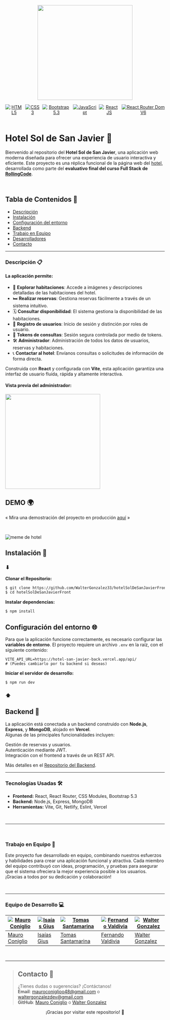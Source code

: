 <p align='center'>
  <a href="https://hotelsanjavier.netlify.app/">
    <img src="./src/assets/hotelsanjavier.netlify.app_.png" height="300px">
  </a>
</p>
<div align='center' style="display: flex; gap: 8px; wrap: wrap;">
  <a href="https://developer.mozilla.org/es/docs/Web/HTML">
    <img src="https://img.shields.io/badge/-HTML5-F06A32?labelColor=gray&style=for-the-badge&logo=html5&logoColor=F06A32&logoWidth=50" alt="HTML5">
  </a>
  <a href="https://developer.mozilla.org/es/docs/Web/CSS">
    <img src="https://img.shields.io/badge/-CSS3-1AA4E0?labelColor=gray&style=for-the-badge&logo=css3&logoColor=1AA4E0&logoWidth=50" alt="CSS3">
  </a>
  <a href="https://getbootstrap.com/">
    <img src="https://img.shields.io/badge/-bootstrap%20V5.3-7210F5?labelColor=gray&style=for-the-badge&logo=bootstrap&logoColor=7210F5&logoWidth=50" alt="Bootstrap 5.3">
  </a>

  <a href="https://developer.mozilla.org/es/">
    <img src="https://img.shields.io/badge/-JAVASCRIPT-yellow?labelColor=gray&style=for-the-badge&logo=javascript&logoColor=F7E025&logoWidth=50" alt="JavaScript">
  </a>

  <a href="https://es.react.dev/">
    <img src="https://img.shields.io/badge/-React%20JS-1caaca?labelColor=gray&style=for-the-badge&logo=react&logoColor=61DAFB&logoWidth=50" alt="React JS">
  </a>

  <a href="https://reactrouter.com/">
    <img src="https://img.shields.io/badge/-Rect%20Router%20V6-F44250?labelColor=gray&style=for-the-badge&logo=reactrouter&logoColor=F44250&logoWidth=50" alt="React Router Dom V6">
  </a>
</div>

<br>

# Hotel Sol de San Javier 🏨

Bienvenido al repositorio del **Hotel Sol de San Javier**, una aplicación web moderna diseñada para ofrecer una experiencia de usuario interactiva y eficiente. Este proyecto es una réplica funcional de la página web del [hotel](http://www.hotelsolsanjavier.com.ar/), desarrollada como parte del **evaluativo final del curso Full Stack de [RollingCode](https://web.rollingcodeschool.com/)**.

<br>

## Tabla de Contenidos 📑

- [Descripción](#descripción-📋)
- [Instalación](#instalación-🚀)
- [Configuración del entorno](#configuración-del-entorno-🌐)
- [Backend](#backend-🔗)
- [Trabajo en Equipo](#trabajo-en-equipo-🤝)
- [Desarrolladores](#desarrolladores-💻)
- [Contacto](#contacto-📧)

---

### Descripción 📋

#### La aplicación permite:

- 🌟 **Explorar habitaciones**: Accede a imágenes y descripciones detalladas de las habitaciones del hotel.  
- 🛏️ **Realizar reservas**: Gestiona reservas fácilmente a través de un sistema intuitivo.  
- 🗓️ **Consultar disponibilidad**: El sistema gestiona la disponibilidad de las habitaciones.  
- 👤 **Registro de usuarios**: Inicio de sesión y distinción por roles de usuario.  
- 🔐 **Tokens de consultas**: Sesión segura controlada por medio de tokens.  
- 🛠️ **Administrador**: Administración de todos los datos de usuarios, reservas y habitaciones.  
- 📞 **Contactar al hotel**: Envíanos consultas o solicitudes de información de forma directa.  

Construida con **React** y configurada con **Vite**, esta aplicación garantiza una interfaz de usuario fluida, rápida y altamente interactiva.

<div>

#### Vista previa del administrador:

  <a href="https://hotelsanjavier.netlify.app/">
    <img src="https://res.cloudinary.com/drxcknzbe/image/upload/v1734330584/admin-example_xdlt7n.gif" height="300px">
  </a>

</div>

## DEMO 🌍

« Mira una demostración del proyecto en producción [aquí](https://hotelsanjavier.netlify.app/) »

<br>

![meme de hotel](https://media0.giphy.com/media/gr5qY4qj8G96o/200w.gif?cid=6c09b952b84cxrs7o3hfbkqb7pcf6rlht64wte0ng9upr6se&ep=v1_gifs_search&rid=200w.gif)

## Instalación 🚀

### ⬇

**Clonar el Repositorio:**

```bash
$ git clone https://github.com/WalterGonzalez33/hotelSolDeSanJavierFront.git
$ cd hotelSolDeSanJavierFront
```

**Instalar dependencias:**

```bash
$ npm install
```

## Configuración del entorno 🌐

Para que la aplicación funcione correctamente, es necesario configurar las **variables de entorno**. El proyecto requiere un archivo `.env` en la raíz, con el siguiente contenido:

```plaintext
VITE_API_URL=https://hotel-san-javier-back.vercel.app/api/
# (Puedes cambiarlo por tu backend si deseas)
```

**Iniciar el servidor de desarrollo:**

```bash
$ npm run dev
```

### ⬆

## Backend 🔗

La aplicación está conectada a un backend construido con **Node.js**, **Express**, y **MongoDB**, alojado en **Vercel**.  
Algunas de las principales funcionalidades incluyen:

Gestión de reservas y usuarios.  
Autenticación mediante JWT.  
Integración con el frontend a través de un REST API.  

Más detalles en el [Repositorio del Backend](https://github.com/WalterGonzalez33/hotelSanJavier_back).

---

### Tecnologías Usadas 🛠️

- **Frontend:** React, React Router, CSS Modules, Bootstrap 5.3
- **Backend:** Node.js, Express, MongoDB
- **Herramientas:** Vite, Git, Netlify, Eslint, Vercel

<br>

---

<br>

### Trabajo en Equipo 🤝

Este proyecto fue desarrollado en equipo, combinando nuestros esfuerzos y habilidades para crear una aplicación funcional y atractiva. Cada miembro del equipo contribuyó con ideas, programación, y pruebas para asegurar que el sistema ofreciera la mejor experiencia posible a los usuarios. ¡Gracias a todos por su dedicación y colaboración!

<br>

---

### Equipo de Desarrollo 💻

| [![Mauro Coniglio](https://avatars.githubusercontent.com/u/172056402?v=4)](https://github.com/MauroConiglio)  | [![Isaías Gius](https://avatars.githubusercontent.com/u/169393660?v=4)](https://github.com/G1U5) | [![Tomas Santamarina](https://avatars.githubusercontent.com/u/68829637?v=4)](https://github.com/Tomas2845)  | [![Fernando Valdivia](https://avatars.githubusercontent.com/u/159139593?v=4)](https://github.com/Fernando-Valdivia) | [![Walter Gonzalez](https://avatars.githubusercontent.com/u/83594534?v=4)](https://github.com/WalterGonzalez33) |
|---|---|---|---|---|
| [Mauro Coniglio](https://github.com/MauroConiglio) | [Isaías Gius](https://github.com/G1U5) | [Tomas Santamarina](https://github.com/Tomas2845) | [Fernando Valdivia](https://github.com/Fernando-Valdivia) | [Walter Gonzalez](https://github.com/WalterGonzalez33) |

<br>

---

> ## Contacto 📧
>
>¿Tienes dudas o sugerencias? ¡Contáctanos!  
>**Email**: [mauroconiglioo48@gmail.com](mailto:mauroconiglioo48@gmail.com) o [waltergonzalezdev@gmail.com](mailto:waltergonzalezdev@gmail.com)  
>**GitHub**: [Mauro Coniglio](https://github.com/MauroConiglio) o [Walter Gonzalez](https://github.com/WalterGonzalez33) <br>
>

<div align="center">
    <p>¡Gracias por visitar este repositorio! 🎉</p>
</div>